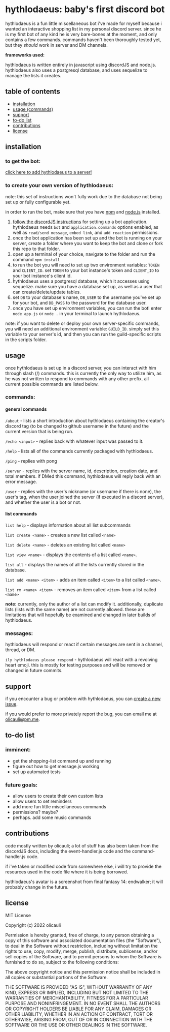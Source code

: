 # hythlodaeus: baby's first discord bot

hythlodaeus is a fun little miscellaneous bot i've made for myself because i wanted an
interactive shopping list in my personal discord server. since he is my first
bot of any kind he is very bare-bones at the moment, and only contains a few 
commands. commands haven't been thoroughly tested yet, but they *should* work
in server and DM channels.

**frameworks used:**

hythlodaeus is written entirely in javascript using discordJS and node.js. hythlodaeus also uses a postgresql database, and uses sequelize to manage the lists it creates.

## table of contents
- [installation](#installation)
- [usage (commands)](#usage)
- [support](#support)
- [to-do list](#to-do-)
- [contributions](#contributions)
- [license](#license)

## installation

### to get the bot:
[click here to add hythlodaeus to a server!](https://discord.com/api/oauth2/authorize?client_id=930384652714246175&permissions=517544070208&scope=bot%20applications.commands)

### to create your own version of hythlodaeus:

note: this set of instructions won't fully work due to the database not being set up or fully configurable yet.

in order to run the bot, make sure that you have [npm](https://www.npmjs.com/) and [node.js](https://nodejs.org/en/) installed.

1. [follow the discordJS instructions](https://discordjs.guide/preparations/setting-up-a-bot-application.html#creating-your-bot)
   for setting up a bot application. hythlodaeus needs `bot` and `application.commands` options enabled, as well as `read/send message`,
   `embed link`, and `add reaction` permissions.
2. once the bot application has been set up and the bot is running on your server, create a folder 
   where you want to keep the bot and clone or fork this repo to that folder.
3. open up a terminal of your choice, navigate to the folder and run the command `npm install`
4. to run the bot you will need to set up two environment variables: `TOKEN` and `CLIENT_ID`.
   set `TOKEN` to your bot instance's token and `CLIENT_ID` to your bot instance's client id.
5. hythlodaeus uses a postgresql database, which it accesses using sequelize. make sure you have a database set up, as well as a user that can create/delete/update
tables.
6. set `DB` to your database's name, `DB_USER` to the username you've set up for your bot, and `DB_PASS` to the password for the database user.
7. once you have set up environment variables, you can run the bot! enter `node app.js` or `node .` in your terminal 
   to launch hythlodaeus.

note: if you want to delete or deploy your own server-specific commands, you will need an additional environment variable:
`GUILD_ID`. simply set this variable to your server's id, and then you can run the guild-specific scripts in the scripts folder.

## usage

once hythlodaeus is set up in a discord server, you can interact with 
him through slash (/) commands. this is currently the only way to utilize him,
as he was not written to respond to commands with any other prefix.
all current possible commands are listed below.

### commands: 

#### general commands
`/about` - lists a short introduction about hythlodaeus containing the creator's
         discord tag (to be changed to github username in the future) and the 
         current version that is being run.

`/echo <input>` - replies back with whatever input was passed to it.

`/help` - lists all of the commands currently packaged with hythlodaeus.

`/ping` - replies with pong

`/server` - replies with the server name, id, description, creation date, and total members.
          if DMed this command, hythlodaeus will reply back with an error message.

`/user` - replies with the user's nickname (or username if there is none), the user's tag,
        when the user joined the server (if executed in a discord server), and whether
        the user is a bot or not.

#### list commands

`list help` - displays information about all list subcommands

`list create <name>` - creates a new list called `<name>`

`list delete <name>` - deletes an existing list called `<name>`

`list view <name>` - displays the contents of a list called `<name>`.

`list all` - displays the names of all the lists currently stored in the database.

`list add <name> <item>` - adds an item called `<item>` to a list called `<name>`.

`list rm <name> <item>` - removes an item called `<item>` from a list called `<name>`

**note:** currently, only the author of a list can modify it.
additionally, duplicate lists (lists with the same name) are not currently allowed.
these are limitations that will hopefully be examined and changed in later builds of hythlodaeus.

### messages:

hythlodaeus will respond or react if certain messages are sent in a channel, thread, or DM. 

`ily hythlodaeus please respond` - hythlodaeus will react with a revolving heart emoji. this is mostly for 
testing purposes and will be removed or changed in future commits.

## support

if you encounter a bug or problem with hythlodaeus, you can [create a new issue](https://github.com/olicauli/oli-bot/issues).

if you would prefer to more privately report the bug, you can email me at <olicauli@pm.me>.

## to-do list

### imminent:
- get the shopping-list command up and running
- figure out how to get message.js working
- set up automated tests

### future goals:

- allow users to create their own custom lists
- allow users to set reminders
- add more fun little miscellaneous commands
- permissions? maybe?
- perhaps. add some music commands

## contributions

code mostly written by olicauli; a lot of stuff has also been taken from the discordJS docs,
including the event-handler.js code and the command-handler.js code.

if i've taken or modified code from somewhere else, i will try to provide the resources used
in the code file where it is being borrowed.

hythlodaeus's avatar is a screenshot from final fantasy 14: endwalker; it will probably change 
in the future.

## license

MIT License

Copyright (c) 2022 olicauli

Permission is hereby granted, free of charge, to any person obtaining a copy
of this software and associated documentation files (the "Software"), to deal
in the Software without restriction, including without limitation the rights
to use, copy, modify, merge, publish, distribute, sublicense, and/or sell
copies of the Software, and to permit persons to whom the Software is
furnished to do so, subject to the following conditions:

The above copyright notice and this permission notice shall be included in all
copies or substantial portions of the Software.

THE SOFTWARE IS PROVIDED "AS IS", WITHOUT WARRANTY OF ANY KIND, EXPRESS OR
IMPLIED, INCLUDING BUT NOT LIMITED TO THE WARRANTIES OF MERCHANTABILITY,
FITNESS FOR A PARTICULAR PURPOSE AND NONINFRINGEMENT. IN NO EVENT SHALL THE
AUTHORS OR COPYRIGHT HOLDERS BE LIABLE FOR ANY CLAIM, DAMAGES OR OTHER
LIABILITY, WHETHER IN AN ACTION OF CONTRACT, TORT OR OTHERWISE, ARISING FROM,
OUT OF OR IN CONNECTION WITH THE SOFTWARE OR THE USE OR OTHER DEALINGS IN THE
SOFTWARE.
